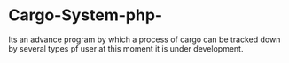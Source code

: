 # Cargo-System-php-

Its an advance program by which a process of cargo can be tracked down by several types pf user at this moment it is under development.
